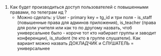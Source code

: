 1. Как будет производиться доступ пользователей с повышенными правами, по телеграм ид ?
   - Можно сделать: у User - primary key = tg_id и три поля - is_staff (повышенные права для админов приложения), is_teacher (права для роли учителя или как то по другому назвать, чтоб универсальнее было - короче тот кто набирает группы и заводит конференции), is_student (те кто в группе слушатели). Как вариант можно назвать ДОКЛАДЧИК и СЛУШАТЕЛЬ = универсальнее
